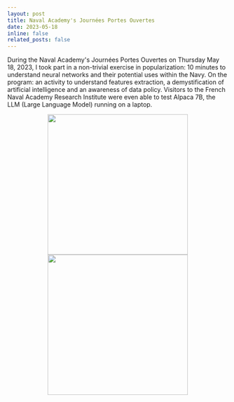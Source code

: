 ```yaml
---
layout: post
title: Naval Academy's Journées Portes Ouvertes
date: 2023-05-18
inline: false
related_posts: false
---
```


During the Naval Academy's Journées Portes Ouvertes on Thursday May 18, 2023, I took part in a non-trivial exercise in popularization: 10 minutes to understand neural networks and their potential uses within the Navy. On the program: an activity to understand features extraction, a demystification of artificial intelligence and an awareness of data policy. Visitors to the French Naval Academy Research Institute were even able to test Alpaca 7B, the LLM (Large Language Model) running on a laptop.

<center><img height="320" src="../../assets/img/portes_ouvertes_en_23_1.jpeg"> <img height="320" src="../../assets/img/portes_ouvertes_en_23_2.jpeg"></center>
